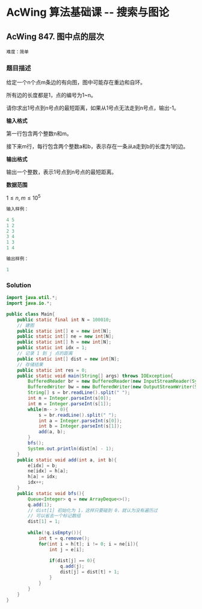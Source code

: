 # AcWing 算法基础课 -- 搜索与图论

## AcWing 847. 图中点的层次 

`难度：简单`

### 题目描述

给定一个n个点m条边的有向图，图中可能存在重边和自环。

所有边的长度都是1，点的编号为1~n。

请你求出1号点到n号点的最短距离，如果从1号点无法走到n号点，输出-1。

**输入格式**

第一行包含两个整数n和m。

接下来m行，每行包含两个整数a和b，表示存在一条从a走到b的长度为1的边。

**输出格式**

输出一个整数，表示1号点到n号点的最短距离。

**数据范围**

$1≤n,m≤10^5$

```r
输入样例：

4 5
1 2
2 3
3 4
1 3
1 4

输出样例：

1
```

### Solution

```java
import java.util.*;
import java.io.*;

public class Main{
    public static final int N = 100010;
    // 建图
    public static int[] e = new int[N];
    public static int[] ne = new int[N];
    public static int[] h = new int[N];
    public static int idx = 1;
    // 记录 1 到 j 点的距离
    public static int[] dist = new int[N];
    // 存储结果
    public static int res = 0;
    public static void main(String[] args) throws IOException{
        BufferedReader br = new BufferedReader(new InputStreamReader(System.in));
        BufferedWriter bw = new BufferedWriter(new OutputStreamWriter(System.out));
        String[] s = br.readLine().split(" ");
        int n = Integer.parseInt(s[0]);
        int m = Integer.parseInt(s[1]);
        while(m-- > 0){
            s = br.readLine().split(" ");
            int a = Integer.parseInt(s[0]);
            int b = Integer.parseInt(s[1]);
            add(a, b);
        }
        bfs();
        System.out.println(dist[n] - 1);
    }
    public static void add(int a, int b){
        e[idx] = b;
        ne[idx] = h[a];
        h[a] = idx;
        idx++;
    }
    public static void bfs(){
        Queue<Integer> q = new ArrayDeque<>();
        q.add(1);
        // dist[1] 初始化为 1，这样只要碰到 0，就认为没有遍历过
        // 可以省去一个标记数组
        dist[1] = 1;
        
        while(!q.isEmpty()){
            int t = q.remove();
            for(int i = h[t]; i != 0; i = ne[i]){
                int j = e[i];
                
                if(dist[j] == 0){
                    q.add(j);
                    dist[j] = dist[t] + 1;
                }
            }
        }
    }
}
```